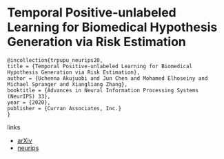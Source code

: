 # Temporal Positive-unlabeled Learning for Biomedical Hypothesis Generation via Risk Estimation

```
@incollection{trpupu_neurips20,
title = {Temporal Positive-unlabeled Learning for Biomedical Hypothesis Generation via Risk Estimation},
author = {Uchenna Akujuobi and Jun Chen and Mohamed Elhoseiny and Michael Spranger and Xiangliang Zhang},
booktitle = {Advances in Neural Information Processing Systems (NeurIPS) 33},
year = {2020},
publisher = {Curran Associates, Inc.}
}
```

links
- [arXiv](https://arxiv.org/abs/2010.01916)
- [neurips](https://nips.cc/Conferences/2020/ScheduleMultitrack?event=17907)
